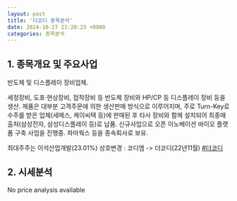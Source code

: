 ```yaml
---
layout: post
title: '더코디 종목분석'
date: 2024-10-27 21:20:23 +0900
categories: 종목분석
---
```


## 1. 종목개요 및 주요사업

반도체 및 디스플레이 장비업체. 

세정장비, 도포·현상장비, 접착장비 등 반도체 장비와 HP/CP 등 디스플레이 장비 등을 생산. 제품은 대부분 고객주문에 의한 생산판매 방식으로 이루어지며, 주로 Turn-Key로 수주를 받은 업체(세메스, 케이씨텍 등)에 판매된 후 타사 장비와 함께 설치되어 최종매출처(삼성전자, 삼성디스플레이 등)로 납품. 신규사업으로 오픈 이노베이션 바이오 플랫폼 구축 사업을 진행중. 파마웍스 등을 종속회사로 보유.

최대주주는 이석산업개발(23.01%) 상호변경 : 코디엠 -> 더코디(22년11월)
[#더코디](#)

## 2. 시세분석

No price analysis available
